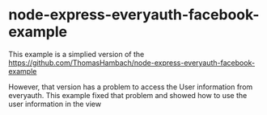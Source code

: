 node-express-everyauth-facebook-example
=======================================

This example is a simplied version of the https://github.com/ThomasHambach/node-express-everyauth-facebook-example

However, that version has a problem to access the User information from everyauth. This example fixed that problem and showed how to use the user information in the view
